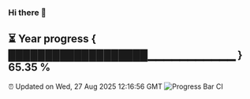 ### Hi there 👋
⏳ Year progress { ███████████████████▁▁▁▁▁▁▁▁▁▁▁ } 65.35 %
---
⏰ Updated on Wed, 27 Aug 2025 12:16:56 GMT
![Progress Bar CI](https://github.com/Moyi321/Moyi321/workflows/Progress%20Bar%20CI/badge.svg)
